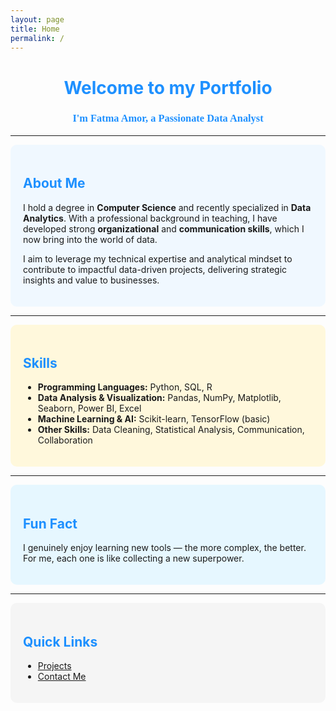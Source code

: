 ```yaml
---
layout: page
title: Home
permalink: /
---
```


<!-- Google Fonts import -->
<link href="https://fonts.googleapis.com/css2?family=Dancing+Script&display=swap" rel="stylesheet">

<!-- Header -->
<div style="text-align:center; margin-top:30px;">
  <h1 style="color:#1E90FF;">Welcome to my Portfolio</h1>
  <h3 style="color:#1E90FF; font-family: 'Dancing Script', cursive;">
    I'm Fatma Amor, a Passionate Data Analyst
  </h3>
</div>

<hr>

<!-- About Me Section -->
<div style="background-color:#f0f8ff; padding:20px; border-radius:10px;">
  <h2 style="color:#1E90FF;">About Me</h2>
  <p>
    I hold a degree in <strong>Computer Science</strong> and recently specialized in <strong>Data Analytics</strong>.  
    With a professional background in teaching, I have developed strong <strong>organizational</strong> and <strong>communication skills</strong>, which I now bring into the world of data.
  </p>
  <p>
    I aim to leverage my technical expertise and analytical mindset to contribute to impactful data-driven projects, delivering strategic insights and value to businesses.
  </p>
</div>

<hr>

<!-- Skills Section -->
<div style="background-color:#fff8dc; padding:20px; border-radius:10px;">
  <h2 style="color:#1E90FF;">Skills</h2>
  <ul>
    <li><strong>Programming Languages:</strong> Python, SQL, R</li>
    <li><strong>Data Analysis & Visualization:</strong> Pandas, NumPy, Matplotlib, Seaborn, Power BI, Excel</li>
    <li><strong>Machine Learning & AI:</strong> Scikit-learn, TensorFlow (basic)</li>
    <li><strong>Other Skills:</strong> Data Cleaning, Statistical Analysis, Communication, Collaboration</li>
  </ul>
</div>

<hr>

<!-- Fun Fact Section -->
<div style="background-color:#e6f7ff; padding:20px; border-radius:10px;">
  <h2 style="color:#1E90FF;">Fun Fact</h2>
  <p>
    I genuinely enjoy learning new tools — the more complex, the better.  
    For me, each one is like collecting a new superpower.
  </p>
</div>

<hr>

<!-- Quick Links Section -->
<div style="background-color:#f5f5f5; padding:20px; border-radius:10px;">
  <h2 style="color:#1E90FF;">Quick Links</h2>
<ul>
  <li><a href="{{ site.baseurl }}/Projets/">Projects</a></li>
  <li><a href="{{ site.baseurl }}/contact/">Contact Me</a></li>
</ul>


</div>


